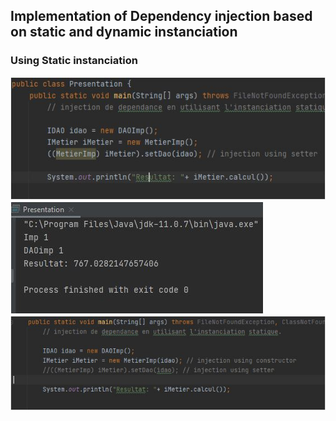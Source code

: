 ## Implementation of Dependency injection based on static and dynamic instanciation

### Using Static instanciation

![Inject dependency using setter ](screenshots/stat_setter.jpg)
![Inject dependency using setter ](screenshots/stat_setter_res.jpg)
![Inject dependency using constructor ](screenshots/stat_const.jpg)
